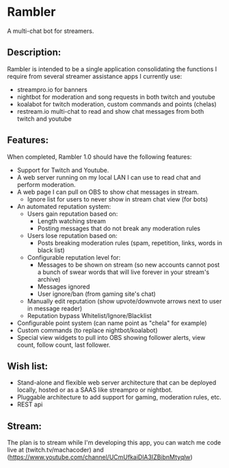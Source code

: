 # Rambler
A multi-chat bot for streamers.

## Description:
Rambler is intended to be a single application consolidating the functions I require from several streamer assistance apps I currently use:

- streampro.io for banners
- nightbot for moderation and song requests in both twitch and youtube
- koalabot for twitch moderation, custom commands and points (chelas)
- restream.io multi-chat to read and show chat messages from both twitch and youtube

## Features:
When completed, Rambler 1.0 should have the following features:

- Support for Twitch and Youtube.
- A web server running on my local LAN I can use to read chat and perform moderation.
- A web page I can pull on OBS to show chat messages in stream.
  - Ignore list for users to never show in stream chat view (for bots)
- An automated reputation system:
  - Users gain reputation based on:
    - Length watching stream
    - Posting messages that do not break any moderation rules
  - Users lose reputation based on:
    - Posts breaking moderation rules (spam, repetition, links, words in black list)
  - Configurable reputation level for:
    - Messages to be shown on stream (so new accounts cannot post a bunch of swear words that will live forever in your stream's archive)
    - Messages ignored
    - User ignore/ban (from gaming site's chat)
  - Manually edit reputation (show upvote/downvote arrows next to user in message reader)
  - Reputation bypass Whitelist/Ignore/Blacklist
- Configurable point system (can name point as "chela" for example)
- Custom commands (to replace nightbot/koalabot)
- Special view widgets to pull into OBS showing follower alerts, view count, follow count, last follower.

## Wish list:
- Stand-alone and flexible web server architecture that can be deployed locally, hosted or as a SAAS like streampro or nightbot.
- Pluggable architecture to add support for gaming, moderation rules, etc.
- REST api

## Stream:
The plan is to stream while I'm developing this app, you can watch me code live at (twitch.tv/machacoder) and (https://www.youtube.com/channel/UCmUfkaiDlA3IZBibnMtyqlw)
